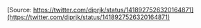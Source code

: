 [Source: https://twitter.com/diprjk/status/1418927526320164871](https://twitter.com/diprjk/status/1418927526320164871)